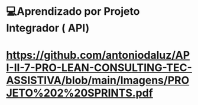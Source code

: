 # 💻Aprendizado por Projeto Integrador ( API)
# https://github.com/antoniodaluz/API-II-7-PRO-LEAN-CONSULTING-TEC-ASSISTIVA/blob/main/Imagens/PROJETO%202%20SPRINTS.pdf 
